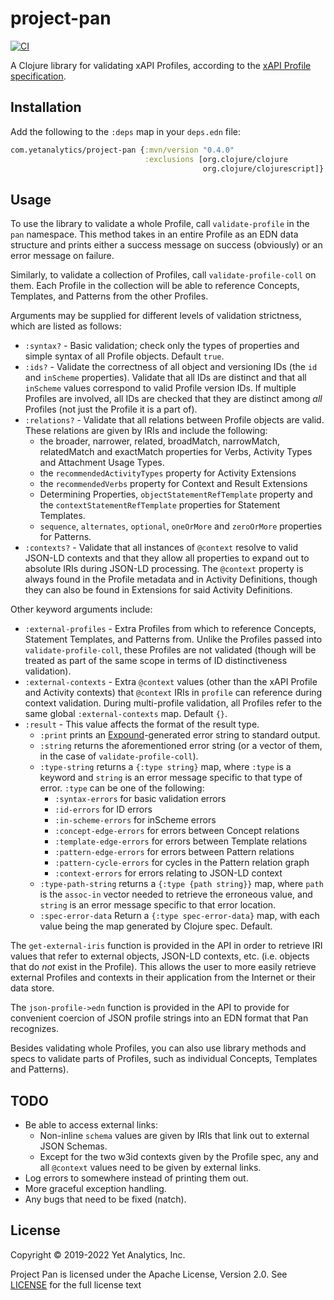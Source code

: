 # project-pan

[![CI](https://github.com/yetanalytics/project-pan/actions/workflows/main.yml/badge.svg)](https://github.com/yetanalytics/project-pan/actions/workflows/main.yml)

A Clojure library for validating xAPI Profiles, according to the [xAPI Profile specification](https://github.com/adlnet/xapi-profiles).

## Installation

Add the following to the `:deps` map in your `deps.edn` file:

```clojure
com.yetanalytics/project-pan {:mvn/version "0.4.0"
                              :exclusions [org.clojure/clojure
                                           org.clojure/clojurescript]}
```

## Usage

To use the library to validate a whole Profile, call `validate-profile` in the `pan` namespace. This method takes in an entire Profile as an EDN data structure and prints either a success message on success (obviously) or an error message on failure.

Similarly, to validate a collection of Profiles, call `validate-profile-coll` on them. Each Profile in the collection will be able to reference Concepts, Templates, and Patterns from the other Profiles.

Arguments may be supplied for different levels of validation strictness, which are listed as follows:
- `:syntax?` - Basic validation; check only the types of properties and simple syntax of all Profile objects. Default `true`.
- `:ids?` - Validate the correctness of all object and versioning IDs (the `id` and `inScheme` properties). Validate that all IDs are distinct and that all `inScheme` values correspond to valid Profile version IDs. If multiple Profiles are involved, all IDs are checked that they are distinct among _all_ Profiles (not just the Profile it is a part of).
- `:relations?` - Validate that all relations between Profile objects are valid. These relations are given by IRIs and include the following:
    - the broader, narrower, related, broadMatch, narrowMatch, relatedMatch and exactMatch properties for Verbs, Activity Types and Attachment Usage Types.
    - the `recommendedActivityTypes` property for Activity Extensions
    - the `recommendedVerbs` property for Context and Result Extensions
    - Determining Properties, `objectStatementRefTemplate` property and the `contextStatementRefTemplate` properties for Statement Templates.
    - `sequence`, `alternates`, `optional`, `oneOrMore` and `zeroOrMore` properties for Patterns.
- `:contexts?` - Validate that all instances of `@context` resolve to valid JSON-LD contexts and that they allow all properties to expand out to absolute IRIs during JSON-LD processing. The `@context` property is always found in the Profile metadata and in Activity Definitions, though they can also be found in Extensions for said Activity Definitions.

Other keyword arguments include:
- `:external-profiles` - Extra Profiles from which to reference Concepts, Statement Templates, and Patterns from. Unlike the Profiles passed into `validate-profile-coll`, these Profiles are not validated (though will be treated as part of the same scope in terms of ID distinctiveness validation).
- `:external-contexts` - Extra `@context` values (other than the xAPI Profile and Activity contexts) that `@context` IRIs in `profile` can reference during context validation. During multi-profile validation, all Profiles refer to the same global `:external-contexts` map. Default `{}`.
- `:result` - This value affects the format of the result type.
    - `:print` prints an [Expound](https://github.com/bhb/expound)-generated error string to standard output.
    - `:string` returns the aforementioned error string (or a vector of them, in the case of `validate-profile-coll`).
    - `:type-string` returns a `{:type string}` map, where `:type` is a keyword and `string` is an error message specific to that type of error. `:type` can be one of the following:
      - `:syntax-errors` for basic validation errors
      - `:id-errors` for ID errors
      - `:in-scheme-errors` for inScheme errors
      - `:concept-edge-errors` for errors between Concept relations
      - `:template-edge-errors` for errors between Template relations
      - `:pattern-edge-errors` for errors between Pattern relations
      - `:pattern-cycle-errors` for cycles in the Pattern relation graph
      - `:context-errors` for errors relating to JSON-LD context
    - `:type-path-string` returns a `{:type {path string}}` map, where `path` is the `assoc-in` vector needed to retrieve the erroneous value, and `string` is an error message specific to that error location.
   - `:spec-error-data`  Return a `{:type spec-error-data}` map, with each value being the map generated by Clojure spec. Default.

The `get-external-iris` function is provided in the API in order to retrieve IRI values that refer to external objects, JSON-LD contexts, etc. (i.e. objects that do _not_ exist in the Profile). This allows the user to more easily retrieve external Profiles and contexts in their application from the Internet or their data store.

The `json-profile->edn` function is provided in the API to provide for convenient coercion of JSON profile strings into an EDN format that Pan recognizes.

Besides validating whole Profiles, you can also use library methods and specs to validate parts of Profiles, such as individual  Concepts, Templates and Patterns).

## TODO

- Be able to access external links:
    - Non-inline `schema` values are given by IRIs that link out to external JSON Schemas.
    - Except for the two w3id contexts given by the Profile spec, any and all `@context` values need to be given by external links.
- Log errors to somewhere instead of printing them out.
- More graceful exception handling.
- Any bugs that need to be fixed (natch).

## License

Copyright © 2019-2022 Yet Analytics, Inc.

Project Pan is licensed under the Apache License, Version 2.0. See [LICENSE](LICENSE) for the full license text
